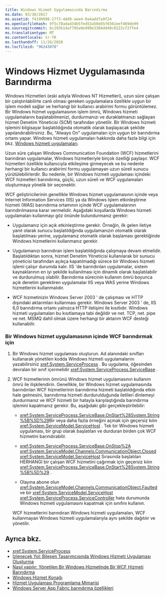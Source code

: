 ```yaml
---
title: Windows Hizmet Uygulamasında Barındırma
ms.date: 03/30/2017
ms.assetid: f4199998-27f3-4dd9-aee4-0a4addfa9f24
ms.openlocfilehash: 9f5c78adad34b5fed53a50e85f0361eef469de99
ms.sourcegitcommit: bc293b14af795e0e999e3304dd40c0222cf2ffe4
ms.translationtype: MT
ms.contentlocale: tr-TR
ms.lasthandoff: 11/26/2020
ms.locfileid: "96243078"
---
```

# <a name="hosting-in-a-windows-service-application"></a>Windows Hizmet Uygulamasında Barındırma

Windows Hizmetleri (eski adıyla Windows NT Hizmetleri), uzun süre çalışan bir çalıştırılabilirte canlı olması gereken uygulamalara özellikle uygun bir işlem modeli sağlar ve herhangi bir kullanıcı arabirimi formu görüntülemez. Bir Windows hizmet uygulamasının işlem ömrü, Windows hizmeti uygulamalarını başlatabilmenizi, durdurmanızı ve duraklatmanızı sağlayan hizmet Denetim Yöneticisi (SCM) tarafından yönetilir. Bir Windows hizmeti işlemini bilgisayar başlatıldığında otomatik olarak başlayacak şekilde yapılandırabilirsiniz. Bu, "Always On" uygulamaları için uygun bir barındırma ortamı yapar. Windows hizmeti uygulamaları hakkında daha fazla bilgi için bkz. [Windows hizmeti uygulamaları](https://go.microsoft.com/fwlink/?LinkId=89450).  
  
 Uzun süre çalışan Windows Communication Foundation (WCF) hizmetlerini barındıran uygulamalar, Windows hizmetleriyle birçok özelliği paylaşır. WCF hizmetleri özellikle kullanıcıyla etkileşime girmeyecek ve bu nedenle herhangi bir kullanıcı arabirimi formu uygulamayan uzun süreli sunucu yürütülebilirlerdir. Bu nedenle, bir Windows hizmeti uygulaması içindeki WCF hizmetleri barındırma, güçlü, uzun süreli ve WCF uygulamaları oluşturmaya yönelik bir seçenektir.  
  
 WCF geliştiricilerinin genellikle Windows hizmet uygulamasının içinde veya Internet Information Services (IIS) ya da Windows Işlem etkinleştirme hizmeti (WAS) barındırma ortamının içinde WCF uygulamalarının barındırılmasına karar vermelidir. Aşağıdaki koşullarda Windows hizmeti uygulamaları kullanmayı göz önünde bulundurmanız gerekir:  
  
- Uygulamanız için açık etkinleştirme gerekir. Örneğin, ilk gelen iletiye yanıt olarak sunucu başlatıldığında uygulamanızın otomatik olarak başlatılması yerine, uygulamanız otomatik olarak başlaması gerektiğinde Windows hizmetlerini kullanmanız gerekir.  
  
- Uygulamanızı barındıran işlem başlatıldığında çalışmaya devam etmelidir. Başlatıldıktan sonra, hizmet Denetim Yöneticisi kullanılarak bir sunucu yöneticisi tarafından açıkça kapatılmadığı sürece bir Windows hizmeti işlemi çalışır durumda kalır. IIS 'de barındırılan uygulamalar, sistem kaynaklarının en iyi şekilde kullanılması için dinamik olarak başlatılabilir ve durdurulmuş olabilir. Barındırma sürecinin kullanım ömrü boyunca açık denetim gerektiren uygulamalar IIS veya WAS yerine Windows hizmetlerini kullanmalıdır.  
  
- WCF hizmetinizin Windows Server 2003 ' de çalışması ve HTTP dışındaki aktarımları kullanması gerekir. Windows Server 2003 ' de, IIS 6,0 barındırma ortamı yalnızca HTTP iletişimi ile kısıtlıdır. Windows hizmeti uygulamaları bu kısıtlamaya tabi değildir ve net. TCP, net. pipe ve net. MSMQ dahil olmak üzere herhangi bir aktarım WCF desteği kullanabilir.  
  
### <a name="to-host-wcf-inside-of-a-windows-service-application"></a>Bir Windows hizmet uygulamasının içinde WCF barındırmak için  
  
1. Bir Windows hizmet uygulaması oluşturun. Ad alanındaki sınıfları kullanarak yönetilen kodda Windows hizmeti uygulamalarını yazabilirsiniz <xref:System.ServiceProcess> . Bu uygulama, öğesinden devralan bir sınıf içermelidir <xref:System.ServiceProcess.ServiceBase> .  
  
2. WCF hizmetlerinin ömrünü Windows hizmet uygulamasının kullanım ömrü ile ilişkilendirin. Genellikle, bir Windows hizmet uygulamasında barındırılan WCF hizmetlerinin barındırma hizmeti başlatıldığında etkin hale gelmesini, barındırma hizmeti durdurulduğunda iletileri dinlemeyi durdurmanız ve WCF hizmeti bir hatayla karşılaştığında barındırma işlemini kapatmanız gerekir. Bu, aşağıdaki gibi gerçekleştirilebilir:  
  
    - <xref:System.ServiceProcess.ServiceBase.OnStart%28System.String%5B%5D%29>Bir veya daha fazla örneğini açmak için geçersiz kılın <xref:System.ServiceModel.ServiceHost> . Tek bir Windows hizmeti uygulaması, bir grup olarak başlatılan ve durduran birden çok WCF hizmetini barındırabilir.  
  
    - <xref:System.ServiceProcess.ServiceBase.OnStop%2A> <xref:System.ServiceModel.Channels.CommunicationObject.Closed> <xref:System.ServiceModel.ServiceHost> Sırasında başlatılan HERHANGI bir çalışan WCF hizmetini çağırmak için geçersiz kılın <xref:System.ServiceProcess.ServiceBase.OnStart%28System.String%5B%5D%29> .  
  
    - Olayına abone olun <xref:System.ServiceModel.Channels.CommunicationObject.Faulted> ve bir <xref:System.ServiceModel.ServiceHost> <xref:System.ServiceProcess.ServiceController> hata durumunda Windows hizmeti uygulamasını kapatmak için sınıfını kullanın.  
  
     WCF hizmetlerini barındıran Windows hizmeti uygulamaları, WCF kullanmayan Windows hizmeti uygulamalarıyla aynı şekilde dağıtılır ve yönetilir.  
  
## <a name="see-also"></a>Ayrıca bkz.

- <xref:System.ServiceProcess>
- [İzlenecek Yol: Bileşen Tasarımcısında Windows Hizmeti Uygulaması Oluşturma](https://go.microsoft.com/fwlink/?LinkId=94875)
- [Nasıl yapılır: Yönetilen Bir Windows Hizmetinde Bir WCF Hizmeti Barındırma](how-to-host-a-wcf-service-in-a-managed-windows-service.md)
- [Windows Hizmet Konağı](../samples/windows-service-host.md)
- [Hizmet Uygulaması Programlama Mimarisi](https://go.microsoft.com/fwlink/?LinkId=94876)
- [Windows Server App Fabric barındırma özellikleri](/previous-versions/appfabric/ee677189(v=azure.10))
